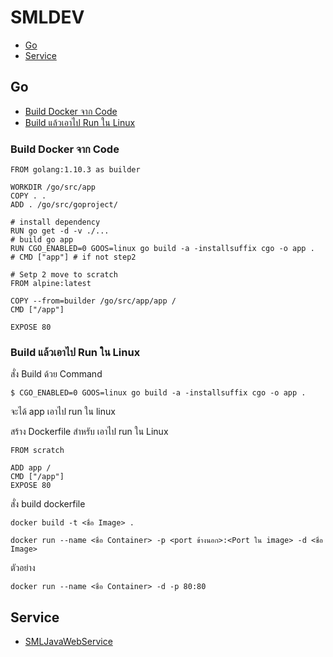 # SMLDEV

- [Go](#Go)
- [Service](#service)

## Go 

- [Build Docker จาก Code][2]
- [Build แล้วเอาไป Run ใน Linux][1]

[1]:https://github.com/suteetoe/qnapsmldev#build-docker-จาก-code
[2]:https://github.com/suteetoe/qnapsmldev#build-แล้วเอาไป-run-ใน-linux

### Build Docker จาก Code

```
FROM golang:1.10.3 as builder

WORKDIR /go/src/app
COPY . .
ADD . /go/src/goproject/

# install dependency
RUN go get -d -v ./...
# build go app
RUN CGO_ENABLED=0 GOOS=linux go build -a -installsuffix cgo -o app .
# CMD ["app"] # if not step2 

# Setp 2 move to scratch
FROM alpine:latest

COPY --from=builder /go/src/app/app /
CMD ["/app"]

EXPOSE 80
```

### Build แล้วเอาไป Run ใน Linux

สั่ง Build ด้วย Command 
```
$ CGO_ENABLED=0 GOOS=linux go build -a -installsuffix cgo -o app .
```
จะได้ app เอาไป run ใน linux

สร้าง Dockerfile สำหรับ เอาไป run ใน Linux

```
FROM scratch

ADD app /
CMD ["/app"]
EXPOSE 80
```
สั่ง build dockerfile

```
docker build -t <ชื่อ Image> .
```

```
docker run --name <ชื่อ Container> -p <port ข้างนอก>:<Port ใน image> -d <ชื่อ Image>
```

ตัวอย่าง

```
docker run --name <ชื่อ Container> -d -p 80:80
```


## Service

- [SMLJavaWebService](http://qnapsmldev.myqnapcloud.com:8830/service/SMLJavaWebService.war)


